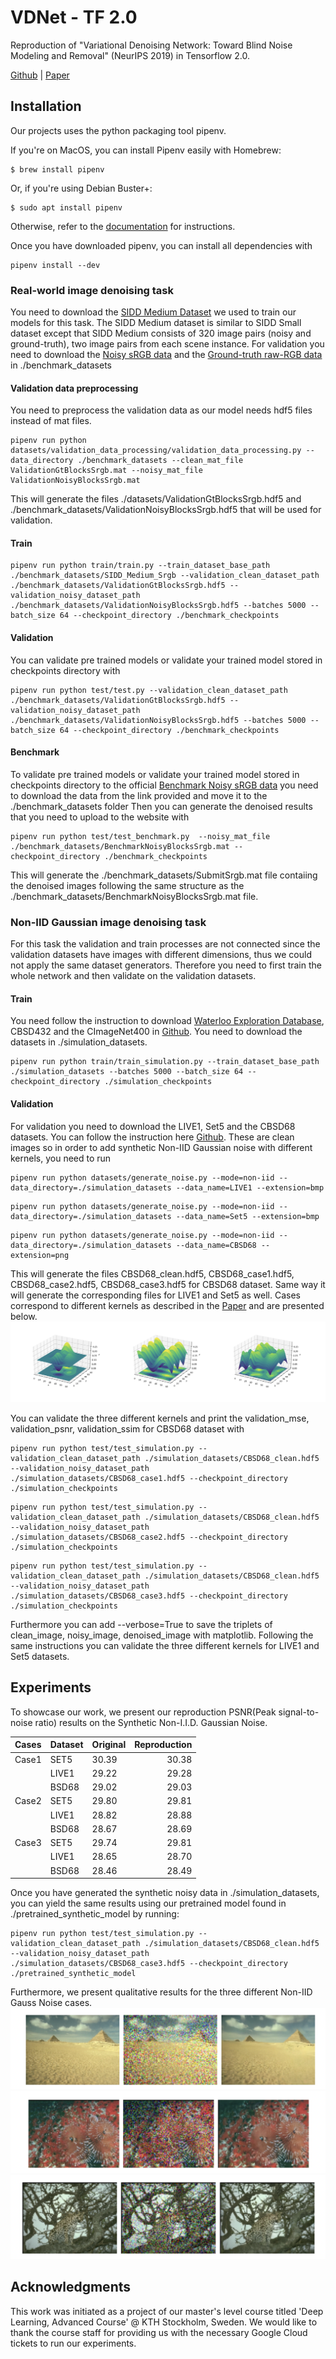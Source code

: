 # VDNet - TF 2.0

Reproduction of "Variational Denoising Network: Toward Blind Noise
Modeling and Removal" (NeurIPS 2019) in Tensorflow 2.0.

[Github] | [Paper]

Installation
------------
Our projects uses the python packaging tool pipenv. 

If you\'re on MacOS, you can install Pipenv easily with Homebrew:

    $ brew install pipenv

Or, if you\'re using Debian Buster+:

    $ sudo apt install pipenv

Otherwise, refer to the [documentation](https://pipenv.kennethreitz.org/en/latest/#install-pipenv-today) for instructions.

Once you have downloaded pipenv, you can install all dependencies with 
```
pipenv install --dev
```

### Real-world image denoising task
You need to download the [SIDD Medium Dataset] we used to train our models for this task.
The SIDD Medium dataset is similar to SIDD Small dataset except that SIDD Medium consists of 320 image pairs (noisy and ground-truth),
two image pairs from each scene instance.
For validation you need to download the [Noisy sRGB data] and the [Ground-truth raw-RGB data] in ./benchmark_datasets

#### Validation data preprocessing
You need to preprocess the validation data as our model needs hdf5 files instead of mat files.
```
pipenv run python datasets/validation_data_processing/validation_data_processing.py --data_directory ./benchmark_datasets --clean_mat_file ValidationGtBlocksSrgb.mat --noisy_mat_file ValidationNoisyBlocksSrgb.mat
```
This will generate the files ./datasets/ValidationGtBlocksSrgb.hdf5 and ./benchmark_datasets/ValidationNoisyBlocksSrgb.hdf5 
that will be used for validation. 

#### Train
```
pipenv run python train/train.py --train_dataset_base_path ./benchmark_datasets/SIDD_Medium_Srgb --validation_clean_dataset_path ./benchmark_datasets/ValidationGtBlocksSrgb.hdf5 --validation_noisy_dataset_path  ./benchmark_datasets/ValidationNoisyBlocksSrgb.hdf5 --batches 5000 --batch_size 64 --checkpoint_directory ./benchmark_checkpoints
```
#### Validation
You can validate pre trained models or validate your trained model stored in checkpoints directory with
```
pipenv run python test/test.py --validation_clean_dataset_path ./benchmark_datasets/ValidationGtBlocksSrgb.hdf5 --validation_noisy_dataset_path  ./benchmark_datasets/ValidationNoisyBlocksSrgb.hdf5 --batches 5000 --batch_size 64 --checkpoint_directory ./benchmark_checkpoints
```
#### Benchmark
To validate pre trained models or validate your trained model stored in checkpoints directory
to the official [Benchmark Noisy sRGB data] you need to download the data from the link provided
and move it to the ./benchmark_datasets folder
Then you can generate the denoised results that you need to upload to the website with
```
pipenv run python test/test_benchmark.py  --noisy_mat_file ./benchmark_datasets/BenchmarkNoisyBlocksSrgb.mat --checkpoint_directory ./benchmark_checkpoints
```
This will generate the ./benchmark_datasets/SubmitSrgb.mat file contaiing the denoised images following the 
same structure as the ./benchmark_datasets/BenchmarkNoisyBlocksSrgb.mat file.

### Non-IID Gaussian image denoising task
For this task the validation and train processes are not connected since the validation 
datasets have images with different dimensions, thus we could not apply the same dataset generators.
Therefore you need to first train the whole network and then validate on the validation datasets.
#### Train
You need follow the instruction to download [Waterloo Exploration Database], CBSD432 and the CImageNet400 in [Github].
You need to download the datasets in ./simulation_datasets. 
```
pipenv run python train/train_simulation.py --train_dataset_base_path ./simulation_datasets --batches 5000 --batch_size 64 --checkpoint_directory ./simulation_checkpoints
```
#### Validation
For validation you need to download the LIVE1, Set5 and the CBSD68 datasets. You can follow the instruction here [Github].
These are clean images so in order to add synthetic Non-IID Gaussian noise with different kernels, you need to run
```
pipenv run python datasets/generate_noise.py --mode=non-iid --data_directory=./simulation_datasets --data_name=LIVE1 --extension=bmp
```
```
pipenv run python datasets/generate_noise.py --mode=non-iid --data_directory=./simulation_datasets --data_name=Set5 --extension=bmp
```
```
pipenv run python datasets/generate_noise.py --mode=non-iid --data_directory=./simulation_datasets --data_name=CBSD68 --extension=png
```

This will generate the files CBSD68_clean.hdf5, CBSD68_case1.hdf5, CBSD68_case2.hdf5, CBSD68_case3.hdf5 for CBSD68 dataset.
Same way it will generate the corresponding files for LIVE1 and Set5 as well.
Cases correspond to different kernels as described in the [Paper] and are presented below.
![alt test](./images/test4.png)

You can validate the three different kernels and print the validation_mse, validation_psnr, validation_ssim for CBSD68 dataset with 
```
pipenv run python test/test_simulation.py --validation_clean_dataset_path ./simulation_datasets/CBSD68_clean.hdf5 --validation_noisy_dataset_path ./simulation_datasets/CBSD68_case1.hdf5 --checkpoint_directory ./simulation_checkpoints
```
```
pipenv run python test/test_simulation.py --validation_clean_dataset_path ./simulation_datasets/CBSD68_clean.hdf5 --validation_noisy_dataset_path ./simulation_datasets/CBSD68_case2.hdf5 --checkpoint_directory ./simulation_checkpoints
```
```
pipenv run python test/test_simulation.py --validation_clean_dataset_path ./simulation_datasets/CBSD68_clean.hdf5 --validation_noisy_dataset_path ./simulation_datasets/CBSD68_case3.hdf5 --checkpoint_directory ./simulation_checkpoints
```
Furthermore you can add --verbose=True to save the triplets of clean_image, noisy_image, denoised_image with matplotlib.
Following the same instructions you can validate the three different kernels for LIVE1 and Set5 datasets.

## Experiments
To showcase our work, we present our reproduction PSNR(Peak signal-to-noise ratio) results on the Synthetic Non-I.I.D. Gaussian Noise.

|Cases            | Dataset   | Original | Reproduction |
|:----------------|:----------|:--------------| -----:|
| Case1           | SET5      | 30.39         | 30.38 |
|                 | LIVE1     | 29.22         | 29.28 |
|                 | BSD68     | 29.02         | 29.03 |
| Case2           | SET5      | 29.80         | 29.81 |
|                 | LIVE1     | 28.82         | 28.88 |
|                 | BSD68     | 28.67         | 28.69 |
| Case3           | SET5      | 29.74         | 29.81 |
|                 | LIVE1     | 28.65         | 28.70 |
|                 | BSD68     | 28.46         | 28.49 |

Once you have generated the synthetic noisy data in ./simulation_datasets, you can yield the same results using our pretrained model 
found in ./pretrained_synthetic_model by running:
```
pipenv run python test/test_simulation.py --validation_clean_dataset_path ./simulation_datasets/CBSD68_clean.hdf5 --validation_noisy_dataset_path ./simulation_datasets/CBSD68_case3.hdf5 --checkpoint_directory ./pretrained_synthetic_model
```

Furthermore, we present qualitative results for the three different Non-IID Gauss Noise cases.
![alt test](./images/test.png)
![alt test](./images/test2.png)
![alt test](./images/test3.png)

## Acknowledgments

This work was initiated as a project of our master's level course titled 'Deep Learning, Advanced Course' @ KTH Stockholm, Sweden. We would like to thank the course staff for providing us with the necessary Google Cloud tickets to run our experiments.

[Paper]: https://arxiv.org/pdf/1908.11314v2.pdf
[Github]: https://github.com/zsyOAOA/VDNet
[SIDD Medium Dataset]: ftp://sidd_user:sidd_2018@130.63.97.225/SIDD_Medium_Srgb.zip
[Noisy sRGB data]: ftp://sidd_user:sidd_2018@130.63.97.225/SIDD_Blocks/ValidationNoisyBlocksSrgb.mat
[Ground-truth raw-RGB data]: ftp://sidd_user:sidd_2018@130.63.97.225/SIDD_Blocks/ValidationGtBlocksRaw.mat
[Reproducibility Challenge @ NeurIPS 2019]: https://reproducibility-challenge.github.io/neurips2019/
[Waterloo Exploration Database]: https://ece.uwaterloo.ca/~k29ma/exploration/
[Benchmark Noisy sRGB data]: ftp://sidd_user:sidd_2018@130.63.97.225/SIDD_Blocks/BenchmarkNoisyBlocksSrgb.mat